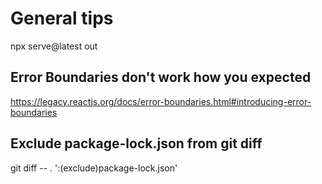 # General tips

npx serve@latest out

## Error Boundaries don't work how you expected

https://legacy.reactjs.org/docs/error-boundaries.html#introducing-error-boundaries

## Exclude package-lock.json from git diff

git diff -- . ':(exclude)package-lock.json'